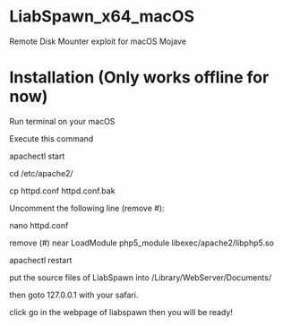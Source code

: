 # LiabSpawn_x64_macOS
Remote Disk Mounter exploit for macOS Mojave 

# Installation (Only works offline for now)

<p>Run terminal on your macOS</p>

<p>Execute this command</p>
apachectl start

cd /etc/apache2/

cp httpd.conf httpd.conf.bak

Uncomment the following line (remove #):

nano httpd.conf

remove (#) near LoadModule php5_module libexec/apache2/libphp5.so

apachectl restart

put the source files of LiabSpawn into /Library/WebServer/Documents/

then goto 127.0.0.1 with your safari.

click go in the webpage of liabspawn then you will be ready!






